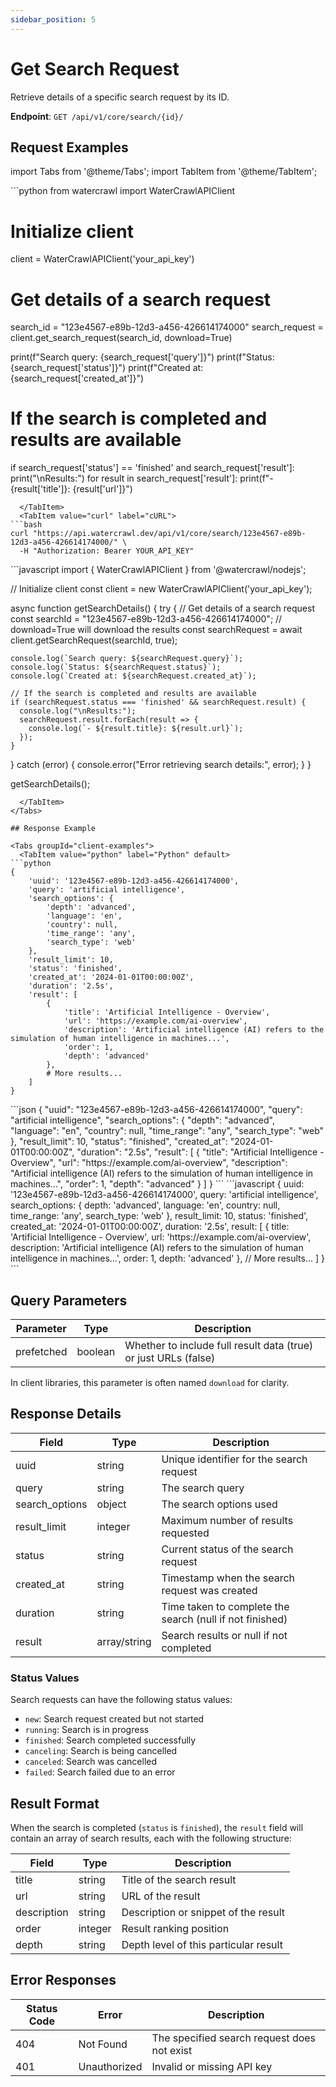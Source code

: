 ```yaml
---
sidebar_position: 5
---
```


# Get Search Request

Retrieve details of a specific search request by its ID.

**Endpoint**: `GET /api/v1/core/search/{id}/`

## Request Examples

import Tabs from '@theme/Tabs';
import TabItem from '@theme/TabItem';

<Tabs groupId="client-examples">
  <TabItem value="python" label="Python" default>
```python
from watercrawl import WaterCrawlAPIClient

# Initialize client
client = WaterCrawlAPIClient('your_api_key')

# Get details of a search request
search_id = "123e4567-e89b-12d3-a456-426614174000"
search_request = client.get_search_request(search_id, download=True)

print(f"Search query: {search_request['query']}")
print(f"Status: {search_request['status']}")
print(f"Created at: {search_request['created_at']}")

# If the search is completed and results are available
if search_request['status'] == 'finished' and search_request['result']:
    print("\nResults:")
    for result in search_request['result']:
        print(f"- {result['title']}: {result['url']}")
```
  </TabItem>
  <TabItem value="curl" label="cURL">
```bash
curl "https://api.watercrawl.dev/api/v1/core/search/123e4567-e89b-12d3-a456-426614174000/" \
  -H "Authorization: Bearer YOUR_API_KEY"
```
  </TabItem>
  <TabItem value="node" label="Node.js">
```javascript
import { WaterCrawlAPIClient } from '@watercrawl/nodejs';

// Initialize client
const client = new WaterCrawlAPIClient('your_api_key');

async function getSearchDetails() {
  try {
    // Get details of a search request
    const searchId = "123e4567-e89b-12d3-a456-426614174000";
    // download=True will download the results
    const searchRequest = await client.getSearchRequest(searchId, true);
    
    console.log(`Search query: ${searchRequest.query}`);
    console.log(`Status: ${searchRequest.status}`);
    console.log(`Created at: ${searchRequest.created_at}`);
    
    // If the search is completed and results are available
    if (searchRequest.status === 'finished' && searchRequest.result) {
      console.log("\nResults:");
      searchRequest.result.forEach(result => {
        console.log(`- ${result.title}: ${result.url}`);
      });
    }
  } catch (error) {
    console.error("Error retrieving search details:", error);
  }
}

getSearchDetails();
```
  </TabItem>
</Tabs>

## Response Example

<Tabs groupId="client-examples">
  <TabItem value="python" label="Python" default>
```python
{
    'uuid': '123e4567-e89b-12d3-a456-426614174000',
    'query': 'artificial intelligence',
    'search_options': {
        'depth': 'advanced',
        'language': 'en',
        'country': null,
        'time_range': 'any',
        'search_type': 'web'
    },
    'result_limit': 10,
    'status': 'finished',
    'created_at': '2024-01-01T00:00:00Z',
    'duration': '2.5s',
    'result': [
        {
            'title': 'Artificial Intelligence - Overview',
            'url': 'https://example.com/ai-overview',
            'description': 'Artificial intelligence (AI) refers to the simulation of human intelligence in machines...',
            'order': 1,
            'depth': 'advanced'
        },
        # More results...
    ]
}
```
  </TabItem>
  <TabItem value="curl" label="cURL">
```json
{
    "uuid": "123e4567-e89b-12d3-a456-426614174000",
    "query": "artificial intelligence",
    "search_options": {
        "depth": "advanced",
        "language": "en",
        "country": null,
        "time_range": "any",
        "search_type": "web"
    },
    "result_limit": 10,
    "status": "finished",
    "created_at": "2024-01-01T00:00:00Z",
    "duration": "2.5s",
    "result": [
        {
            "title": "Artificial Intelligence - Overview",
            "url": "https://example.com/ai-overview",
            "description": "Artificial intelligence (AI) refers to the simulation of human intelligence in machines...",
            "order": 1,
            "depth": "advanced"
        }
    ]
}
```
  </TabItem>
  <TabItem value="node" label="Node.js">
```javascript
{
    uuid: '123e4567-e89b-12d3-a456-426614174000',
    query: 'artificial intelligence',
    search_options: {
        depth: 'advanced',
        language: 'en',
        country: null,
        time_range: 'any',
        search_type: 'web'
    },
    result_limit: 10,
    status: 'finished',
    created_at: '2024-01-01T00:00:00Z',
    duration: '2.5s',
    result: [
        {
            title: 'Artificial Intelligence - Overview',
            url: 'https://example.com/ai-overview',
            description: 'Artificial intelligence (AI) refers to the simulation of human intelligence in machines...',
            order: 1,
            depth: 'advanced'
        },
        // More results...
    ]
}
```
  </TabItem>
</Tabs>

## Query Parameters

| Parameter | Type | Description |
|-----------|------|-------------|
| prefetched | boolean | Whether to include full result data (true) or just URLs (false) |

In client libraries, this parameter is often named `download` for clarity.

## Response Details

| Field | Type | Description |
|-------|------|-------------|
| uuid | string | Unique identifier for the search request |
| query | string | The search query |
| search_options | object | The search options used |
| result_limit | integer | Maximum number of results requested |
| status | string | Current status of the search request |
| created_at | string | Timestamp when the search request was created |
| duration | string | Time taken to complete the search (null if not finished) |
| result | array/string | Search results or null if not completed |

### Status Values

Search requests can have the following status values:

- `new`: Search request created but not started
- `running`: Search is in progress
- `finished`: Search completed successfully
- `canceling`: Search is being cancelled
- `canceled`: Search was cancelled
- `failed`: Search failed due to an error

## Result Format

When the search is completed (`status` is `finished`), the `result` field will contain an array of search results, each with the following structure:

| Field | Type | Description |
|-------|------|-------------|
| title | string | Title of the search result |
| url | string | URL of the result |
| description | string | Description or snippet of the result |
| order | integer | Result ranking position |
| depth | string | Depth level of this particular result |

## Error Responses

| Status Code | Error | Description |
|-------------|-------|-------------|
| 404 | Not Found | The specified search request does not exist |
| 401 | Unauthorized | Invalid or missing API key |
